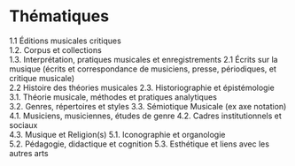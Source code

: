 # Thématiques

1.1 Éditions musicales critiques	
1.2. Corpus et collections	
1.3. Interprétation, pratiques musicales et enregistrements	
2.1 Écrits sur la musique (écrits et correspondance de musiciens, presse, périodiques, et critique musicale)	
2.2 Histoire des théories musicales	
2.3. Historiographie et épistémologie	
3.1. Théorie musicale, méthodes et pratiques analytiques	
3.2. Genres, répertoires et styles
3.3. Sémiotique Musicale (ex axe notation)	
4.1. Musiciens, musiciennes, études de genre
4.2. Cadres institutionnels et sociaux	
4.3. Musique et Religion(s)	
5.1. Iconographie et organologie	
5.2. Pédagogie, didactique et cognition	
5.3. Esthétique et liens avec les autres arts
